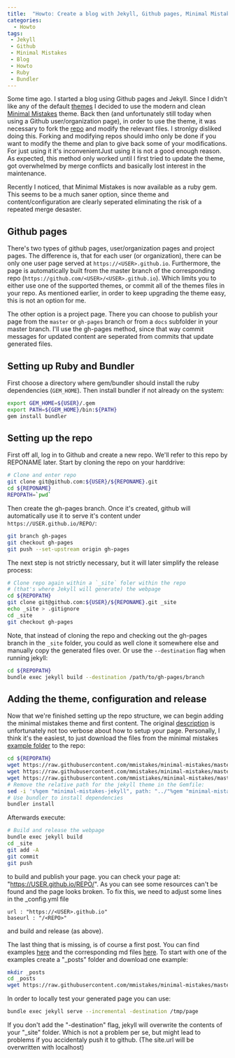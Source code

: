 ```yaml
---
title:  "Howto: Create a blog with Jekyll, Github pages, Minimal Mistakes gems"
categories:
  - Howto
tags:
 - Jekyll
 - Github
 - Minimal Mistakes
 - Blog
 - Howto
 - Ruby
 - Bundler
---
```

Some time ago. I started a blog using Github pages and Jekyll.
Since I didn't like any of the default [themes](https://pages.github.com/themes/) I decided to use the modern and clean [Minimal Mistakes](https://mmistakes.github.io/minimal-mistakes/) theme.
Back then (and unfortunately still today when using a Github user/organization page), in order to use the theme, it was necessary to fork the [repo](https://github.com/mmistakes/minimal-mistakes) and modify the relevant files.
I stronlgy disliked doing this.
Forking and modifying repos should imho only be done if you want to modify the theme and plan to give back some of your modifications.
For just using it it's inconvenientJust using it is not a good enough reason.
As expected, this method only worked until I first tried to update the theme, got overwhelmed by merge conflicts and basically lost interest in the maintenance.

Recently I noticed, that Minimal Mistakes is now available as a ruby gem.
This seems to be a much saner option, since theme and content/configuration are clearly seperated eliminating the risk of a repeated merge desaster.

## Github pages

There's two types of github pages, user/organization pages and project pages.
The difference is, that for each user (or organization), there can be only one
user page served at `https://<USER>.github.io`. Furthermore, the page is automatically
built from the master branch of the corresponding repo (`https://github.com/<USER>/<USER>.github.io`).
Which limits you to either use one of the supported themes, or commit all of the themes files in
your repo.
As mentioned earlier, in order to keep upgrading the theme easy, this is not an option for me.

The other option is a project page. There you can choose to publish your page from the `master`
or `gh-pages` branch or from a `docs` subfolder in your master branch. I'll use the gh-pages
method, since that way commit messages for updated content are seperated from commits that update
generated files.

## Setting up Ruby and Bundler
First choose a directory where gem/bundler should install the ruby dependencies (`GEM_HOME`).
Then install bundler if not already on the system:

```bash
export GEM_HOME=${USER}/.gem
export PATH=${GEM_HOME}/bin:${PATH}
gem install bundler

```

## Setting up the repo
First off all, log in to Github and create a new repo. We'll refer to this repo
by REPONAME later. Start by cloning the repo on your harddrive: 

```bash
# Clone and enter repo
git clone git@github.com:${USER}/${REPONAME}.git
cd ${REPONAME}
REPOPATH=`pwd`
```
Then create the gh-pages branch. Once it's created, github will automatically
use it to serve it's content under `https://USER.github.io/REPO/`:

```bash
git branch gh-pages
git checkout gh-pages
git push --set-upstream origin gh-pages
```
The next step is not strictly necessary, but it will later simplify the release
process:
```bash
# Clone repo again within a `_site` foler within the repo
# (that's where Jekyll will generate) the webpage
cd ${REPOPATH}
git clone git@github.com:${USER}/${REPONAME}.git _site
echo _site > .gitignore
cd _site
git checkout gh-pages
```
Note, that instead of cloning the repo and checking out the gh-pages branch in
the `_site` folder, you could as well clone it somewhere else and manually copy the
generated files over. Or use the `--destination` flag when running jekyll:
```bash
cd ${REPOPATH}
bundle exec jekyll build --destination /path/to/gh-pages/branch
```
## Adding the theme, configuration and release
Now that we're finished setting up the repo structure, we can begin adding the
minimal mistakes theme and first content. The original [description](https://mmistakes.github.io/minimal-mistakes/docs/quick-start-guide/) is unfortunately not too verbose about how to setup your page.
Personally, I think it's the easiest, to just download the files from the minimal mistakes
[example folder](https://github.com/mmistakes/minimal-mistakes/tree/master/test)
to the repo:

```bash
cd ${REPOPATH}
wget https://raw.githubusercontent.com/mmistakes/minimal-mistakes/master/test/_config.yml
wget https://raw.githubusercontent.com/mmistakes/minimal-mistakes/master/test/Gemfile
wget https://raw.githubusercontent.com/mmistiakes/minimal-mistakes/master/test/index.html
# Remove the relative path for the jekyll theme in the Gemfile:
sed -i 's%gem "minimal-mistakes-jekyll", path: "../"%gem "minimal-mistakes-jekyll"%g' Gemfile
# Use bundler to install dependencies
bundler install
```

Afterwards execute:
```bash
# Build and release the webpage
bundle exec jekyll build
cd _site
git add -A
git commit
git push
```
to build and publish your page. you can check your page at: "https://USER.github.io/REPO/".
As you can see some resources can't be found and the page looks broken. To fix
this, we need to adjust some lines in the _config.yml file
```
url : "https://<USER>.github.io"
baseurl : "/<REPO>"
```
and build and release (as above).

The last thing that is missing, is of course a first post. You can find examples
[here](https://mmistakes.github.io/minimal-mistakes/year-archive/) and the corresponding
md files [here](https://github.com/mmistakes/minimal-mistakes/tree/master/test/_posts).
To start with one of the examples create a "_posts" folder and download one example:

```bash
mkdir _posts
cd _posts
wget https://raw.githubusercontent.com/mmistakes/minimal-mistakes/master/test/_posts/2016-02-24-welcome-to-jekyll.md
```

In order to locally test your generated page you can use:
```bash
bundle exec jekyll serve --incremental -destination /tmp/page
```
If you don't add the "-destination" flag, jekyll will overwrite the contents
of your "_site" folder. Which is not a problem per se, but might lead to problems
if you accidentaly push it to github. (The site.url will be overwritten with localhost)
